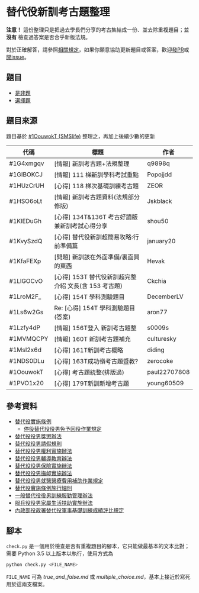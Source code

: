 # 替代役新訓考古題整理

**注意！** 這份整理只是把過去學長們分享的考古集結成一份、並去除重複題目；並 **沒有** 檢查過答案是否合乎新版法規。

對於正確解答，請參照[相關規定](#參考資料)，如果你願意協助更新題目或答案，歡迎[發PR](https://github.com/tzing/SMS-sample-question/pull/new/master)或[開issue](https://github.com/tzing/SMS-sample-question/issues)。


## 題目

- [是非題](./true_and_false.md)
- [選擇題](./multiple_choice.md)


## 題目來源

題目基於 [#1OouwokT (SMSlife)](https://www.ptt.cc/bbs/SMSlife/M.1489735346.A.B9D.html) 整理之，再加上後續少數的更新

| 代碼       | 標題 | 作者 |
|-----------|------|-----|
| #1G4xmgqv | [情報] 新訓考古題+法規整理 | q9898q
| #1GIBOKCJ | [情報] 111 梯新訓學科考試重點 | Popojjdd
| #1HUzCrUH | [心得] 118 梯次基礎訓練考古題 | ZEOR
| #1HSO6oLt | [情報] 新訓考古題資料(法規部分修版) | Jskblack
| #1KlEDuGh | [心得] 134T&136T 考古好讀版兼新訓考試心得分享 | shou50
| #1KvySzdQ | [心得] 替代役新訓超簡易攻略:行前準備篇 | january20
| #1KfaFEXp | [問題] 新訓該在外面準備/裏面買的東西 | Hevak
| #1LlGOCvO | [心得] 153T 替代役新訓超完整介紹 文長(含 153 考古題) | Ckchia
| #1LroM2F_ | [心得] 154T 學科測驗題目 | DecemberLV
| #1Ls6w2Gs | Re: [心得] 154T 學科測驗題目(答案) | aron77
| #1Lzfy4dP | [情報] 156T登入 新訓考古題整 | s0009s
| #1MVMQCPY | [情報] 160T 新訓考古題補充 | culturesky
| #1MsI2x6d | [心得] 161T新訓考古概略 | diding
| #1NDS0DLu | [心得] 163T成功嶺考古題暨教? | zerocoke
| #1OouwokT | [心得] 考古題統整(排版過) | paul22707808
| #1PVO1x20 | [心得] 179T新訓新增考古題 | young60509


## 參考資料

- [替代役實施條例](https://law.moj.gov.tw/LawClass/LawAll.aspx?PCode=D0040017)
    - [停役替代役役男免予回役作業規定](http://glrs.moi.gov.tw/LawContent.aspx?id=FL019351)
- [替代役役男獎懲辦法](https://law.moj.gov.tw/LawClass/LawAll.aspx?PCode=D0040028)
- [替代役役男請假規則](https://law.moj.gov.tw/LawClass/LawAll.aspx?PCode=D0040021)
- [替代役役男權利實施辦法](https://law.moj.gov.tw/LawClass/LawAll.aspx?PCode=D0040024)
- [替代役役男輔導教育辦法](https://law.moj.gov.tw/LawClass/LawAll.aspx?PCode=D0040019)
- [替代役役男保險實施辦法](https://law.moj.gov.tw/LawClass/LawAll.aspx?PCode=D0040027)
- [替代役役男撫卹實施辦法](https://law.moj.gov.tw/LawClass/LawAll.aspx?PCode=D0040025)
- [替代役役男就醫醫療費用補助作業規定](http://www.rootlaw.com.tw/LawArticle.aspx?LawID=A040040051003300-1050629)
- [替代役實施條例施行細則](https://law.moj.gov.tw/LawClass/LawAll.aspx?PCode=D0040018)
- [一般替代役役男訓練服勤管理辦法](https://law.moj.gov.tw/LawClass/LawAll.aspx?PCode=D0040020)
- [服兵役役男家屬生活扶助實施辦法](https://law.moj.gov.tw/LawClass/LawAll.aspx?PCode=D0040032)
- [內政部役政署替代役軍事基礎訓練成績評比規定](http://www.rootlaw.com.tw/LawArticle.aspx?LawID=A040040051006300-1060303)


## 腳本

`check.py` 是一個用於檢查是否有重複題目的腳本，它只能做最基本的文本比對；需要 Python 3.5 以上版本以執行，使用方式為

```bash
python check.py <FILE_NAME>
```

`FILE_NAME` 可為 *true_and_false.md* 或 *multiple_choice.md*，基本上接近於寫死用於這兩支檔案。
